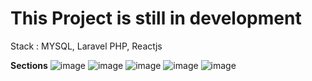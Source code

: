 # This Project is still in development

Stack : MYSQL, Laravel PHP, Reactjs

**Sections**
![image](https://github.com/user-attachments/assets/f4712e17-fb39-4cf3-961f-4798dd7f2e35)
![image](https://github.com/user-attachments/assets/d2759d30-5b95-4913-bdc7-195b4151c66d)
![image](https://github.com/user-attachments/assets/1a38ed92-b2e3-495a-b92b-ceb0c7e37e3a)
![image](https://github.com/user-attachments/assets/9216903d-f24a-426d-a175-7744bbecbc5d)
![image](https://github.com/user-attachments/assets/e75868d0-6308-45cd-a00a-2bebc951035e)


